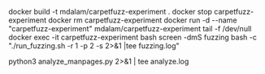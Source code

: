 docker build -t mdalam/carpetfuzz-experiment .
docker stop carpetfuzz-experiment
docker rm carpetfuzz-experiment
docker run -d --name "carpetfuzz-experiment" mdalam/carpetfuzz-experiment tail -f /dev/null
docker exec -it carpetfuzz-experiment bash
screen -dmS fuzzing bash -c "./run_fuzzing.sh -r 1 -p 2 -s 2>&1 |tee fuzzing.log" 

python3 analyze_manpages.py 2>&1 | tee analyze.log